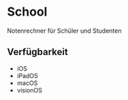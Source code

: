 # School
Notenrechner für Schüler und Studenten

## Verfügbarkeit
- iOS
- iPadOS
- macOS
- visionOS
